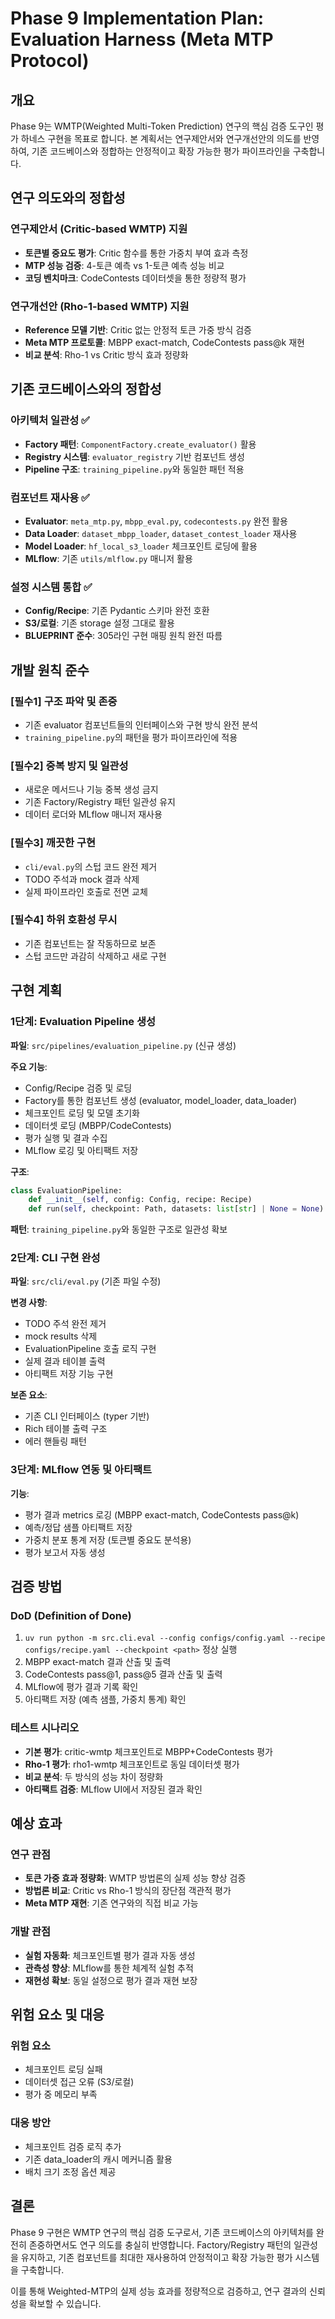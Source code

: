 # Phase 9 Implementation Plan: Evaluation Harness (Meta MTP Protocol)

## 개요

Phase 9는 WMTP(Weighted Multi-Token Prediction) 연구의 핵심 검증 도구인 평가 하네스 구현을 목표로 합니다. 본 계획서는 연구제안서와 연구개선안의 의도를 반영하여, 기존 코드베이스와 정합하는 안정적이고 확장 가능한 평가 파이프라인을 구축합니다.

## 연구 의도와의 정합성

### 연구제안서 (Critic-based WMTP) 지원
- **토큰별 중요도 평가**: Critic 함수를 통한 가중치 부여 효과 측정
- **MTP 성능 검증**: 4-토큰 예측 vs 1-토큰 예측 성능 비교
- **코딩 벤치마크**: CodeContests 데이터셋을 통한 정량적 평가

### 연구개선안 (Rho-1-based WMTP) 지원
- **Reference 모델 기반**: Critic 없는 안정적 토큰 가중 방식 검증
- **Meta MTP 프로토콜**: MBPP exact-match, CodeContests pass@k 재현
- **비교 분석**: Rho-1 vs Critic 방식 효과 정량화

## 기존 코드베이스와의 정합성

### 아키텍처 일관성 ✅
- **Factory 패턴**: `ComponentFactory.create_evaluator()` 활용
- **Registry 시스템**: `evaluator_registry` 기반 컴포넌트 생성
- **Pipeline 구조**: `training_pipeline.py`와 동일한 패턴 적용

### 컴포넌트 재사용 ✅
- **Evaluator**: `meta_mtp.py`, `mbpp_eval.py`, `codecontests.py` 완전 활용
- **Data Loader**: `dataset_mbpp_loader`, `dataset_contest_loader` 재사용
- **Model Loader**: `hf_local_s3_loader` 체크포인트 로딩에 활용
- **MLflow**: 기존 `utils/mlflow.py` 매니저 활용

### 설정 시스템 통합 ✅
- **Config/Recipe**: 기존 Pydantic 스키마 완전 호환
- **S3/로컬**: 기존 storage 설정 그대로 활용
- **BLUEPRINT 준수**: 305라인 구현 매핑 원칙 완전 따름

## 개발 원칙 준수

### [필수1] 구조 파악 및 존중
- 기존 evaluator 컴포넌트들의 인터페이스와 구현 방식 완전 분석
- `training_pipeline.py`의 패턴을 평가 파이프라인에 적용

### [필수2] 중복 방지 및 일관성
- 새로운 메서드나 기능 중복 생성 금지
- 기존 Factory/Registry 패턴 일관성 유지
- 데이터 로더와 MLflow 매니저 재사용

### [필수3] 깨끗한 구현
- `cli/eval.py`의 스텁 코드 완전 제거
- TODO 주석과 mock 결과 삭제
- 실제 파이프라인 호출로 전면 교체

### [필수4] 하위 호환성 무시
- 기존 컴포넌트는 잘 작동하므로 보존
- 스텁 코드만 과감히 삭제하고 새로 구현

## 구현 계획

### 1단계: Evaluation Pipeline 생성

**파일**: `src/pipelines/evaluation_pipeline.py` (신규 생성)

**주요 기능**:
- Config/Recipe 검증 및 로딩
- Factory를 통한 컴포넌트 생성 (evaluator, model_loader, data_loader)
- 체크포인트 로딩 및 모델 초기화
- 데이터셋 로딩 (MBPP/CodeContests)
- 평가 실행 및 결과 수집
- MLflow 로깅 및 아티팩트 저장

**구조**:
```python
class EvaluationPipeline:
    def __init__(self, config: Config, recipe: Recipe)
    def run(self, checkpoint: Path, datasets: list[str] | None = None) -> dict[str, Any]
```

**패턴**: `training_pipeline.py`와 동일한 구조로 일관성 확보

### 2단계: CLI 구현 완성

**파일**: `src/cli/eval.py` (기존 파일 수정)

**변경 사항**:
- TODO 주석 완전 제거
- mock results 삭제
- EvaluationPipeline 호출 로직 구현
- 실제 결과 테이블 출력
- 아티팩트 저장 기능 구현

**보존 요소**:
- 기존 CLI 인터페이스 (typer 기반)
- Rich 테이블 출력 구조
- 에러 핸들링 패턴

### 3단계: MLflow 연동 및 아티팩트

**기능**:
- 평가 결과 metrics 로깅 (MBPP exact-match, CodeContests pass@k)
- 예측/정답 샘플 아티팩트 저장
- 가중치 분포 통계 저장 (토큰별 중요도 분석용)
- 평가 보고서 자동 생성

## 검증 방법

### DoD (Definition of Done)
1. `uv run python -m src.cli.eval --config configs/config.yaml --recipe configs/recipe.yaml --checkpoint <path>` 정상 실행
2. MBPP exact-match 결과 산출 및 출력
3. CodeContests pass@1, pass@5 결과 산출 및 출력
4. MLflow에 평가 결과 기록 확인
5. 아티팩트 저장 (예측 샘플, 가중치 통계) 확인

### 테스트 시나리오
- **기본 평가**: critic-wmtp 체크포인트로 MBPP+CodeContests 평가
- **Rho-1 평가**: rho1-wmtp 체크포인트로 동일 데이터셋 평가
- **비교 분석**: 두 방식의 성능 차이 정량화
- **아티팩트 검증**: MLflow UI에서 저장된 결과 확인

## 예상 효과

### 연구 관점
- **토큰 가중 효과 정량화**: WMTP 방법론의 실제 성능 향상 검증
- **방법론 비교**: Critic vs Rho-1 방식의 장단점 객관적 평가
- **Meta MTP 재현**: 기존 연구와의 직접 비교 가능

### 개발 관점
- **실험 자동화**: 체크포인트별 평가 결과 자동 생성
- **관측성 향상**: MLflow를 통한 체계적 실험 추적
- **재현성 확보**: 동일 설정으로 평가 결과 재현 보장

## 위험 요소 및 대응

### 위험 요소
- 체크포인트 로딩 실패
- 데이터셋 접근 오류 (S3/로컬)
- 평가 중 메모리 부족

### 대응 방안
- 체크포인트 검증 로직 추가
- 기존 data_loader의 캐시 메커니즘 활용
- 배치 크기 조정 옵션 제공

## 결론

Phase 9 구현은 WMTP 연구의 핵심 검증 도구로서, 기존 코드베이스의 아키텍처를 완전히 존중하면서도 연구 의도를 충실히 반영합니다. Factory/Registry 패턴의 일관성을 유지하고, 기존 컴포넌트를 최대한 재사용하여 안정적이고 확장 가능한 평가 시스템을 구축합니다.

이를 통해 Weighted-MTP의 실제 성능 효과를 정량적으로 검증하고, 연구 결과의 신뢰성을 확보할 수 있습니다.